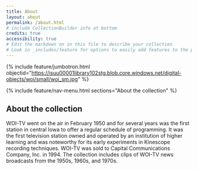 ```yaml
---
title: About
layout: about
permalink: /about.html
# include CollectionBuilder info at bottom
credits: true
accessibility: true
# Edit the markdown on in this file to describe your collection
# Look in _includes/feature for options to easily add features to the page
---
```


{% include feature/jumbotron.html objectid="https://isuu00001library102stg.blob.core.windows.net/digital-objects/woi/small/woi_sm.jpg" %} 

{% include feature/nav-menu.html sections="About the collection" %}

## About the collection

WOI-TV went on the air in February 1950 and for several years was the first station in central Iowa to offer a regular schedule of programming. It was the first television station owned and operated by an institution of higher learning and was noteworthy for its early experiments in Kinescope recording techniques. WOI-TV was sold to Capital Communications Company, Inc. in 1994. The collection includes clips of WOI-TV news broadcasts from the 1950s, 1960s, and 1970s.
